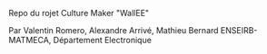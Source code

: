 Repo du rojet Culture Maker "WallEE"

Par Valentin Romero, Alexandre Arrivé, Mathieu Bernard
ENSEIRB-MATMECA, Département Electronique

